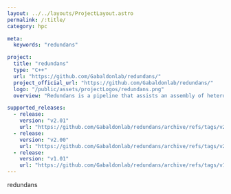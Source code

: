 ```yaml
---
layout: ../../layouts/ProjectLayout.astro
permalink: /:title/
category: hpc

meta:
  keywords: "redundans"

project:
  title: "redundans"
  type: "C++"
  url: "https://github.com/Gabaldonlab/redundans/"
  project_official_url: "https://github.com/Gabaldonlab/redundans/"
  logo: "/public/assets/projectLogos/redundans.png"
  overview: "Redundans is a pipeline that assists an assembly of heterozygous/polymorphic genomes."

supported_releases:
  - release:
    version: "v2.01"
    url: "https://github.com/Gabaldonlab/redundans/archive/refs/tags/v2.01.tar.gz"
  - release:
    version: "v2.00"
    url: "https://github.com/Gabaldonlab/redundans/archive/refs/tags/v2.00.tar.gz"
  - release:
    version: "v1.01"
    url: "https://github.com/Gabaldonlab/redundans/archive/refs/tags/v1.01.tar.gz"
---
```


<p>redundans</p>
